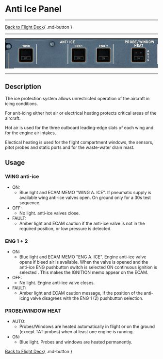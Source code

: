 # Anti Ice Panel

---

[Back to Flight Deck](../index.md){ .md-button }

---

![Anti Ice Panel](../../../assets/a32nx-briefing/overhead-panel/Anti-Ice-Panel.jpg "Anti Ice Panel")

---

## Description

The ice protection system allows unrestricted operation of the aircraft in icing conditions.

For anit-icing either hot air or electrical heating protects critical areas of the aircraft.

Hot air is used for the three outboard leading-edge slats of each wing and for the engine air intakes.

Electical heating is used for the flight compartment windows, the sensors, pitot probes and static ports and for the waste-water drain mast.

## Usage

### WING anti-ice

- ON:
    - Blue light and ECAM MEMO "WING A. ICE". If pneumatic supply is available wing anti-ice valves open. On ground only for a 30s test sequence.
- OFF:
    - No light. anti-ice valves close.
- FAULT:
    - Amber light and ECAM caution if the anti-ice valve is not in the required position, or low pressure is detected.


### ENG 1 + 2

- ON:
    - Blue light and ECAM MEMO "ENG A. ICE". Engine anti-ice valve opens if bleed air is available. When the valve is opened and the anti-ice ENG pushbutton switch is selected ON continuous ignition is selected . This makes the IGNITION memo appear on the ECAM.
- OFF:
    - No light. Engine anti-ice valve closes.
- FAULT:
    - Amber light and ECAM caution message, if the position of the anti-icing valve disagrees with the ENG 1 (2) pushbutton selection.

###  PROBE/WINDOW HEAT

- AUTO:
    - Probes/Windows are heated automatically in flight or on the ground (except TAT probes) when at least one engine is running.
- ON:
    - Blue light. Probes and windows are heated permanently.

[Back to Flight Deck](../index.md){ .md-button }
